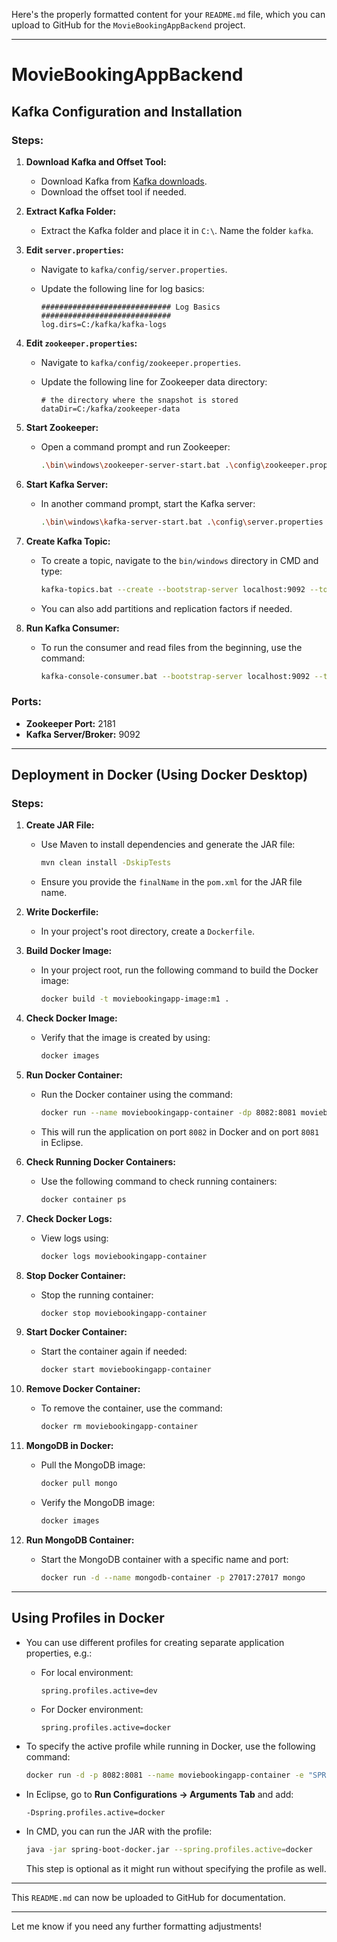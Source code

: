 Here's the properly formatted content for your `README.md` file, which you can upload to GitHub for the `MovieBookingAppBackend` project.

---

# MovieBookingAppBackend

## Kafka Configuration and Installation

### Steps:
1. **Download Kafka and Offset Tool:**
   - Download Kafka from [Kafka downloads](https://kafka.apache.org/downloads).
   - Download the offset tool if needed.

2. **Extract Kafka Folder:**
   - Extract the Kafka folder and place it in `C:\`. Name the folder `kafka`.

3. **Edit `server.properties`:**
   - Navigate to `kafka/config/server.properties`.
   - Update the following line for log basics:

     ```properties
     ############################# Log Basics #############################
     log.dirs=C:/kafka/kafka-logs
     ```

4. **Edit `zookeeper.properties`:**
   - Navigate to `kafka/config/zookeeper.properties`.
   - Update the following line for Zookeeper data directory:

     ```properties
     # the directory where the snapshot is stored
     dataDir=C:/kafka/zookeeper-data
     ```

5. **Start Zookeeper:**
   - Open a command prompt and run Zookeeper:

     ```bash
     .\bin\windows\zookeeper-server-start.bat .\config\zookeeper.properties
     ```

6. **Start Kafka Server:**
   - In another command prompt, start the Kafka server:

     ```bash
     .\bin\windows\kafka-server-start.bat .\config\server.properties
     ```

7. **Create Kafka Topic:**
   - To create a topic, navigate to the `bin/windows` directory in CMD and type:

     ```bash
     kafka-topics.bat --create --bootstrap-server localhost:9092 --topic movieapptopic
     ```

   - You can also add partitions and replication factors if needed.

8. **Run Kafka Consumer:**
   - To run the consumer and read files from the beginning, use the command:

     ```bash
     kafka-console-consumer.bat --bootstrap-server localhost:9092 --topic movieapptopic --from-beginning
     ```

### Ports:
- **Zookeeper Port:** 2181
- **Kafka Server/Broker:** 9092

---

## Deployment in Docker (Using Docker Desktop)

### Steps:

1. **Create JAR File:**
   - Use Maven to install dependencies and generate the JAR file:

     ```bash
     mvn clean install -DskipTests
     ```

   - Ensure you provide the `finalName` in the `pom.xml` for the JAR file name.

2. **Write Dockerfile:**
   - In your project's root directory, create a `Dockerfile`.

3. **Build Docker Image:**
   - In your project root, run the following command to build the Docker image:

     ```bash
     docker build -t moviebookingapp-image:m1 .
     ```

4. **Check Docker Image:**
   - Verify that the image is created by using:

     ```bash
     docker images
     ```

5. **Run Docker Container:**
   - Run the Docker container using the command:

     ```bash
     docker run --name moviebookingapp-container -dp 8082:8081 moviebookingapp-image:m1
     ```

   - This will run the application on port `8082` in Docker and on port `8081` in Eclipse.

6. **Check Running Docker Containers:**
   - Use the following command to check running containers:

     ```bash
     docker container ps
     ```

7. **Check Docker Logs:**
   - View logs using:

     ```bash
     docker logs moviebookingapp-container
     ```

8. **Stop Docker Container:**
   - Stop the running container:

     ```bash
     docker stop moviebookingapp-container
     ```

9. **Start Docker Container:**
   - Start the container again if needed:

     ```bash
     docker start moviebookingapp-container
     ```

10. **Remove Docker Container:**
    - To remove the container, use the command:

      ```bash
      docker rm moviebookingapp-container
      ```

11. **MongoDB in Docker:**
    - Pull the MongoDB image:

      ```bash
      docker pull mongo
      ```

    - Verify the MongoDB image:

      ```bash
      docker images
      ```

12. **Run MongoDB Container:**
    - Start the MongoDB container with a specific name and port:

      ```bash
      docker run -d --name mongodb-container -p 27017:27017 mongo
      ```

---

## Using Profiles in Docker

- You can use different profiles for creating separate application properties, e.g.:
  - For local environment:

    ```properties
    spring.profiles.active=dev
    ```

  - For Docker environment:

    ```properties
    spring.profiles.active=docker
    ```

- To specify the active profile while running in Docker, use the following command:

  ```bash
  docker run -d -p 8082:8081 --name moviebookingapp-container -e "SPRING_PROFILE_ACTIVE=docker" moviebookingapp-image
  ```

- In Eclipse, go to **Run Configurations → Arguments Tab** and add:

  ```bash
  -Dspring.profiles.active=docker
  ```

- In CMD, you can run the JAR with the profile:

  ```bash
  java -jar spring-boot-docker.jar --spring.profiles.active=docker
  ```

  This step is optional as it might run without specifying the profile as well.

---

This `README.md` can now be uploaded to GitHub for documentation.

--- 

Let me know if you need any further formatting adjustments!
